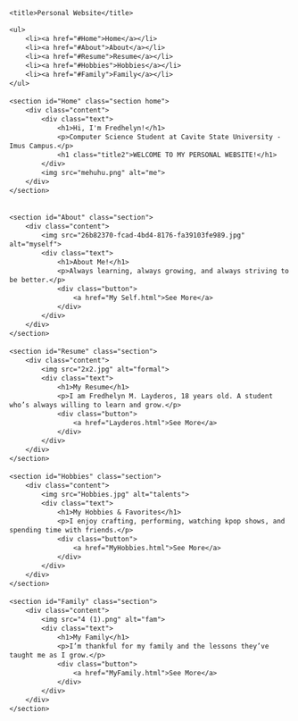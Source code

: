 <!DOCTYPE html>
<html lang="en">
<head>
   <meta charset="UTF-8">
    <meta name="viewport" content="width=device-width, initial-scale=1.0">
     <link rel="stylesheet" type="text/css" href="Personal Website.css">
     
    <title>Personal Website</title>

</head>
<body>

    <ul>
        <li><a href="#Home">Home</a></li>
        <li><a href="#About">About</a></li>
        <li><a href="#Resume">Resume</a></li>
        <li><a href="#Hobbies">Hobbies</a></li>
        <li><a href="#Family">Family</a></li>
    </ul>

    <section id="Home" class="section home">
        <div class="content">
            <div class="text">
                <h1>Hi, I'm Fredhelyn!</h1>
                <p>Computer Science Student at Cavite State University - Imus Campus.</p>
                <h1 class="title2">WELCOME TO MY PERSONAL WEBSITE!</h1>
            </div>
            <img src="mehuhu.png" alt="me">
        </div>
    </section>


    <section id="About" class="section">
        <div class="content">
            <img src="26b82370-fcad-4bd4-8176-fa39103fe989.jpg" alt="myself">
            <div class="text">
                <h1>About Me!</h1>
                <p>Always learning, always growing, and always striving to be better.</p>
                <div class="button">
                    <a href="My Self.html">See More</a>
                </div>
            </div>
        </div>
    </section>

    <section id="Resume" class="section">
        <div class="content">
            <img src="2x2.jpg" alt="formal">
            <div class="text">
                <h1>My Resume</h1>
                <p>I am Fredhelyn M. Layderos, 18 years old. A student who’s always willing to learn and grow.</p>
                <div class="button">
                    <a href="Layderos.html">See More</a>
                </div>
            </div>
        </div>
    </section>

    <section id="Hobbies" class="section">
        <div class="content">
            <img src="Hobbies.jpg" alt="talents">
            <div class="text">
                <h1>My Hobbies & Favorites</h1>
                <p>I enjoy crafting, performing, watching kpop shows, and spending time with friends.</p>
                <div class="button">
                    <a href="MyHobbies.html">See More</a>
                </div>
            </div>
        </div>
    </section>

    <section id="Family" class="section">
        <div class="content">
            <img src="4 (1).png" alt="fam">
            <div class="text">
                <h1>My Family</h1>
                <p>I’m thankful for my family and the lessons they’ve taught me as I grow.</p>
                <div class="button">
                    <a href="MyFamily.html">See More</a>
                </div>
            </div>
        </div>
    </section>

</body>

</html>
